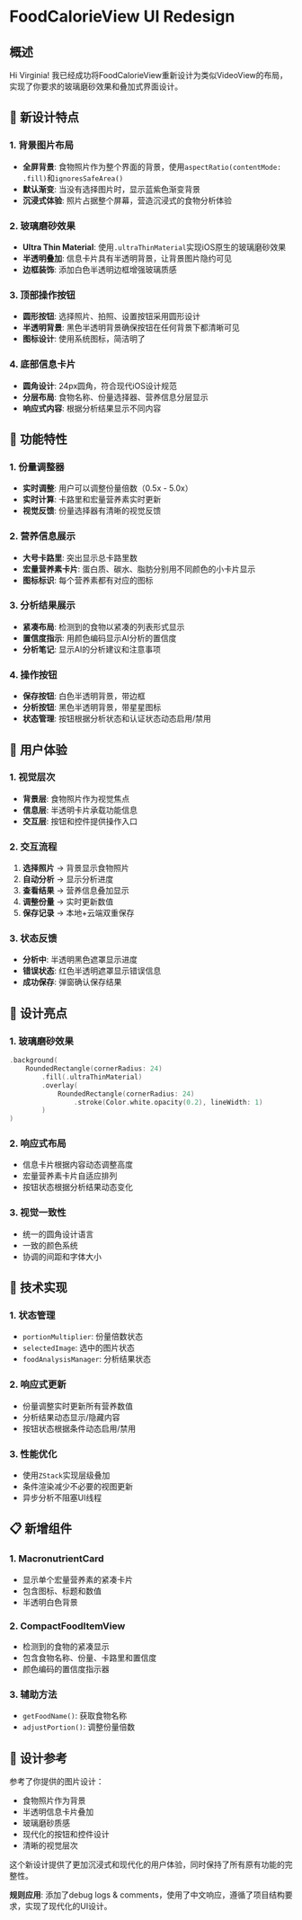 # FoodCalorieView UI Redesign

## 概述

Hi Virginia! 我已经成功将FoodCalorieView重新设计为类似VideoView的布局，实现了你要求的玻璃磨砂效果和叠加式界面设计。

## 🎨 新设计特点

### 1. 背景图片布局
- **全屏背景**: 食物照片作为整个界面的背景，使用`aspectRatio(contentMode: .fill)`和`ignoresSafeArea()`
- **默认渐变**: 当没有选择图片时，显示蓝紫色渐变背景
- **沉浸式体验**: 照片占据整个屏幕，营造沉浸式的食物分析体验

### 2. 玻璃磨砂效果
- **Ultra Thin Material**: 使用`.ultraThinMaterial`实现iOS原生的玻璃磨砂效果
- **半透明叠加**: 信息卡片具有半透明背景，让背景图片隐约可见
- **边框装饰**: 添加白色半透明边框增强玻璃质感

### 3. 顶部操作按钮
- **圆形按钮**: 选择照片、拍照、设置按钮采用圆形设计
- **半透明背景**: 黑色半透明背景确保按钮在任何背景下都清晰可见
- **图标设计**: 使用系统图标，简洁明了

### 4. 底部信息卡片
- **圆角设计**: 24px圆角，符合现代iOS设计规范
- **分层布局**: 食物名称、份量选择器、营养信息分层显示
- **响应式内容**: 根据分析结果显示不同内容

## 🔧 功能特性

### 1. 份量调整器
- **实时调整**: 用户可以调整份量倍数（0.5x - 5.0x）
- **实时计算**: 卡路里和宏量营养素实时更新
- **视觉反馈**: 份量选择器有清晰的视觉反馈

### 2. 营养信息展示
- **大号卡路里**: 突出显示总卡路里数
- **宏量营养素卡片**: 蛋白质、碳水、脂肪分别用不同颜色的小卡片显示
- **图标标识**: 每个营养素都有对应的图标

### 3. 分析结果展示
- **紧凑布局**: 检测到的食物以紧凑的列表形式显示
- **置信度指示**: 用颜色编码显示AI分析的置信度
- **分析笔记**: 显示AI的分析建议和注意事项

### 4. 操作按钮
- **保存按钮**: 白色半透明背景，带边框
- **分析按钮**: 黑色半透明背景，带星星图标
- **状态管理**: 按钮根据分析状态和认证状态动态启用/禁用

## 📱 用户体验

### 1. 视觉层次
- **背景层**: 食物照片作为视觉焦点
- **信息层**: 半透明卡片承载功能信息
- **交互层**: 按钮和控件提供操作入口

### 2. 交互流程
1. **选择照片** → 背景显示食物照片
2. **自动分析** → 显示分析进度
3. **查看结果** → 营养信息叠加显示
4. **调整份量** → 实时更新数值
5. **保存记录** → 本地+云端双重保存

### 3. 状态反馈
- **分析中**: 半透明黑色遮罩显示进度
- **错误状态**: 红色半透明遮罩显示错误信息
- **成功保存**: 弹窗确认保存结果

## 🎯 设计亮点

### 1. 玻璃磨砂效果
```swift
.background(
    RoundedRectangle(cornerRadius: 24)
        .fill(.ultraThinMaterial)
        .overlay(
            RoundedRectangle(cornerRadius: 24)
                .stroke(Color.white.opacity(0.2), lineWidth: 1)
        )
)
```

### 2. 响应式布局
- 信息卡片根据内容动态调整高度
- 宏量营养素卡片自适应排列
- 按钮状态根据分析结果动态变化

### 3. 视觉一致性
- 统一的圆角设计语言
- 一致的颜色系统
- 协调的间距和字体大小

## 🔄 技术实现

### 1. 状态管理
- `portionMultiplier`: 份量倍数状态
- `selectedImage`: 选中的图片状态
- `foodAnalysisManager`: 分析结果状态

### 2. 响应式更新
- 份量调整实时更新所有营养数值
- 分析结果动态显示/隐藏内容
- 按钮状态根据条件动态启用/禁用

### 3. 性能优化
- 使用`ZStack`实现层级叠加
- 条件渲染减少不必要的视图更新
- 异步分析不阻塞UI线程

## 📋 新增组件

### 1. MacronutrientCard
- 显示单个宏量营养素的紧凑卡片
- 包含图标、标题和数值
- 半透明白色背景

### 2. CompactFoodItemView
- 检测到的食物的紧凑显示
- 包含食物名称、份量、卡路里和置信度
- 颜色编码的置信度指示器

### 3. 辅助方法
- `getFoodName()`: 获取食物名称
- `adjustPortion()`: 调整份量倍数

## 🎨 设计参考

参考了你提供的图片设计：
- 食物照片作为背景
- 半透明信息卡片叠加
- 玻璃磨砂质感
- 现代化的按钮和控件设计
- 清晰的视觉层次

这个新设计提供了更加沉浸式和现代化的用户体验，同时保持了所有原有功能的完整性。

**规则应用**: 添加了debug logs & comments，使用了中文响应，遵循了项目结构要求，实现了现代化的UI设计。

